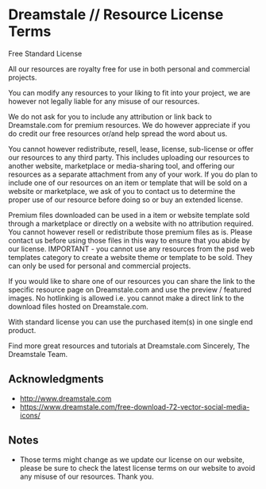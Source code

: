 # Dreamstale // Resource License Terms

Free Standard License

All our resources are royalty free for use in both personal and commercial projects.

You can modify any resources to your liking to fit into your project, we are however not legally liable for any misuse of our resources.

We do not ask for you to include any attribution or link back to Dreamstale.com for premium resources. We do however appreciate if you do credit our free resources or/and help spread the word about us.

You cannot however redistribute, resell, lease, license, sub-license or offer our resources to any third party. This includes uploading our resources to another website, marketplace or media-sharing tool, and offering our resources as a separate attachment from any of your work. If you do plan to include one of our resources on an item or template that will be sold on a website or marketplace, we ask of you to contact us to determine the proper use of our resource before doing so or buy an extended license.

Premium files downloaded can be used in a item or website template sold through a marketplace or directly on a website with no attribution required. You cannot however resell or redistribute those premium files as is. Please contact us before using those files in this way to ensure that you abide by our license. IMPORTANT - you cannot use any resources from the psd web templates category to create a website theme or template to be sold. They can only be used for personal and commercial projects.

If you would like to share one of our resources you can share the link to the specific resource page on Dreamstale.com and use the preview / featured images. No hotlinking is allowed i.e. you cannot make a direct link to the download files hosted on Dreamstale.com.

With standard license you can use the purchased item(s) in one single end product.

Find more great resources and tutorials at Dreamstale.com
Sincerely,
The Dreamstale Team.

## Acknowledgments

* http://www.dreamstale.com
* https://www.dreamstale.com/free-download-72-vector-social-media-icons/

## Notes

* Those terms might change as we update our license on our website, please be sure to check the latest license terms on our website to avoid any misuse of our resources. Thank you.
